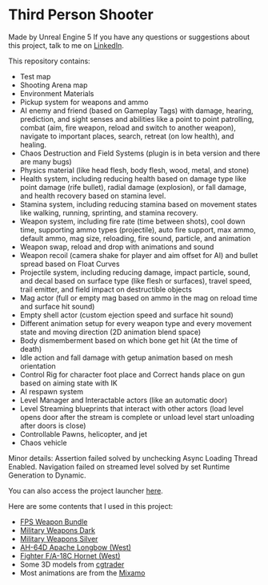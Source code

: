 # Third Person Shooter

Made by Unreal Engine 5
If you have any questions or suggestions about this project, talk to me on [LinkedIn](https://www.linkedin.com/in/danialkamali/).

This repository contains:
- Test map
- Shooting Arena map
- Environment Materials
- Pickup system for weapons and ammo
- AI enemy and friend (based on Gameplay Tags) with damage, hearing, prediction, and sight senses and abilities like a point to point patrolling, combat (aim, fire weapon, reload and switch to another weapon), navigate to important places, search, retreat (on low health), and healing.
- Chaos Destruction and Field Systems (plugin is in beta version and there are many bugs)
- Physics material (like head flesh, body flesh, wood, metal, and stone)
- Health system, including reducing health based on damage type like point damage (rife bullet), radial damage (explosion), or fall damage, and health recovery based on stamina level.
- Stamina system, including reducing stamina based on movement states like walking, running, sprinting, and stamina recovery.
- Weapon system, including fire rate (time between shots), cool down time, supporting ammo types (projectile), auto fire support, max ammo, default ammo, mag size, reloading, fire sound, particle, and animation
- Weapon swap, reload and drop with animations and sound
- Weapon recoil (camera shake for player and aim offset for AI) and bullet spread based on Float Curves
- Projectile system, including reducing damage, impact particle, sound, and decal based on surface type (like flesh or surfaces), travel speed, trail emitter, and field impact on destructible objects
- Mag actor (full or empty mag based on ammo in the mag on reload time and surface hit sound) 
- Empty shell actor (custom ejection speed and surface hit sound)
- Different animation setup for every weapon type and every movement state and moving direction (2D animation blend space)
- Body dismemberment based on which bone get hit (At the time of death)
- Idle action and fall damage with getup animation based on mesh orientation
- Control Rig for character foot place and Correct hands place on gun based on aiming state with IK
- AI respawn system
- Level Manager and Interactable actors (like an automatic door)
- Level Streaming blueprints that interact with other actors (load level opens door after the stream is complete or unload level start unloading after doors is close)
- Controllable Pawns, helicopter, and jet
- Chaos vehicle 

Minor details:
Assertion failed solved by unchecking Async Loading Thread Enabled.
Navigation failed on streamed level solved by set Runtime Generation to Dynamic.

You can also access the project launcher [here](https://mega.nz/folder/ePBzRAiR#9p42rAnO-mbLILq2aViTpg).

Here are some contents that I used in this project:
- [FPS Weapon Bundle](https://www.unrealengine.com/marketplace/en-US/product/fps-weapon-bundle)
- [Military Weapons Dark](https://www.unrealengine.com/marketplace/en-US/product/military-weapons-dark)
- [Military Weapons Silver](https://www.unrealengine.com/marketplace/en-US/product/military-weapons-silver)
- [AH-64D Apache Longbow (West)](https://www.unrealengine.com/marketplace/en-US/product/ah-64d-apache-longbow-us)
- [Fighter F/A-18C Hornet (West)](https://www.unrealengine.com/marketplace/en-US/product/fighter-f-a-18c-hornet)
- Some 3D models from [cgtrader](https://www.cgtrader.com/)
- Most animations are from the [Mixamo](https://www.mixamo.com/)